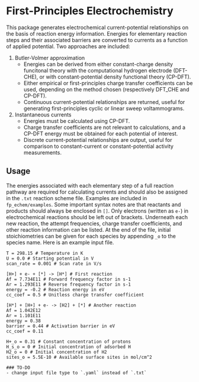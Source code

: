 # **F**irst-**P**rinciples **E**lectro**c**hemistry

This package generates electrochemical current-potential relationships on the basis of reaction energy information.
Energies for elementary reaction steps and their associated barriers are converted to currents as a function of applied potential.
Two approaches are included:

1. Butler-Volmer approximation
    - Energies can be derived from either constant-charge density funcitonal theory with the computational hydrogen electrode (DFT-CHE), or with constant-potential density functional theory (CP-DFT).
    - Either empirical or first-principles charge transfer coefficients can be used, depending on the method chosen (respectively DFT_CHE and CP-DFT).
    - Continuous current-potential relationships are returned, useful for generating first-principles cyclic or linear sweep voltammograms.
2. Instantaneous currents
    - Energies must be calculated using CP-DFT.
    - Charge transfer coefficients are not relevant to calculations, and a CP-DFT energy must be obtained for each potential of interest.
    - Discrete current-potential relationships are output, useful for comparison to constant-current or constant-potential activity measurements.

## Usage

The energies associated with each elementary step of a full reaction pathway are required for calculating currents and should also be assigned in the `.txt` reaction scheme file.
Examples are included in `fp_echem/examples`.
Some important syntax notes are that reactants and products should always be enclosed in `[]`.
Only electrons (written as `e-`) in electrochemical reactions should be left out of brackets.
Underneath each new reaction, the attempt frequencies, charge transfer coefficients, and other reaction information can be listed.
At the end of the file, initial stoichiometries can be given for each species by appending `_o` to the species name.
Here is an example input file.

```
T = 298.15 # Temperature in K
U = 0.0 # Starting potential in V
scan_rate = 0.001 # Scan rate in V/s

[H+] + e- + [*] -> [H*] # First reaction
Af = 7.734E11 # Forward frequency factor in s-1
Ar = 1.293E11 # Reverse frequency factor in s-1
energy = -0.2 # Reaction energy in eV
cc_coef = 0.5 # Unitless charge transfer coefficient

[H*] + [H+] + e- -> [H2] + [*] # Another reaction
Af = 1.042E12 
Ar = 1.101E11
energy = 0.38
barrier = 0.44 # Activation barrier in eV
cc_coef = 0.11

H+_o = 0.31 # Constant concentration of protons
H_s_o = 0 # Initial concentration of adsorbed H
H2_o = 0 # Initial concentration of H2
sites_o = 5.5E-10 # Available surface sites in mol/cm^2

### TO-DO
- change input file type to `.yaml` instead of `.txt`
